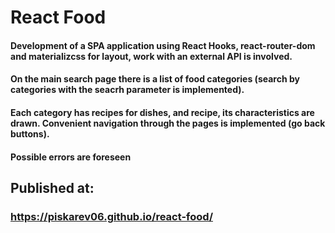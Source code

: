 # React Food

#### Development of a SPA application using React Hooks, react-router-dom and materializcss for layout, work with an external API is involved.
#### On the main search page there is a list of food categories (search by categories with the seacrh parameter is implemented).
#### Each category has recipes for dishes, and recipe, its characteristics are drawn. Convenient navigation through the pages is implemented (go back buttons).
#### Possible errors are foreseen

## Published at:
### https://piskarev06.github.io/react-food/
